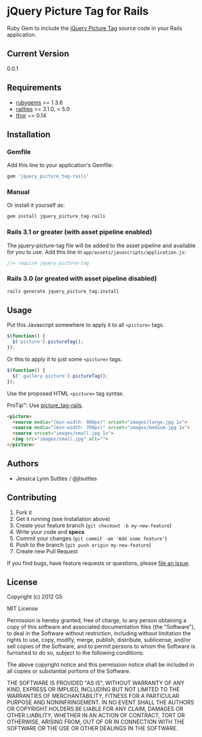 # jQuery Picture Tag for Rails

Ruby Gem to include the [jQuery Picture Tag](https://github.com/G5/jquery-picture-tag) source code in your Rails application.


## Current Version

0.0.1


## Requirements

* [rubygems](http://rubygems.org) >= 1.3.6
* [railties](http://rubygems.org/gems/railties) >= 3.1.0, < 5.0
* [thor](http://rubygems.org/gems/thor) ~> 0.14


## Installation

### Gemfile

Add this line to your application's Gemfile:

```ruby
gem 'jquery_picture_tag-rails'
```

### Manual

Or install it yourself as:

```bash
gem install jquery_picture_tag-rails
```

### Rails 3.1 or greater (with asset pipeline enabled)

The jquery-picture-tag file will be added to the asset pipeline and available for you to use. Add this line in `app/assets/javascripts/application.js`:

```javascript
//= require jquery-picture-tag
```

### Rails 3.0 (or greated with asset pipeline disabled)

```bash
rails generate jquery_picture_tag:install
```


## Usage

Put this Javascript somewhere to apply it to all `<picture>` tags.

```javascript
$(function() {
  $('picture').pictureTag();
});
```

Or this to apply it to just some `<picture>` tags.

```javascript
$(function() {
  $('.gallery picture').pictureTag();
});
```

Use the proposed HTML `<picture>` tag syntax.

ProTip™: Use [picture_tag-rails](https://github.com/G5/picture_tag-rails).

```html
<picture>
  <source media="(min-width: 980px)" srcset="images/large.jpg 1x">
  <source media="(min-width: 768px)" srcset="images/medium.jpg 1x">
  <source srcset="images/small.jpg 1x"> 
  <img src="images/small.jpg" alt=""> 
</picture>
```


## Authors

  * Jessica Lynn Suttles / @jlsuttles


## Contributing

1. Fork it
2. Get it running (see Installation above)
3. Create your feature branch (`git checkout -b my-new-feature`)
4. Write your code and **specs**
5. Commit your changes (`git commit -am 'Add some feature'`)
6. Push to the branch (`git push origin my-new-feature`)
7. Create new Pull Request

If you find bugs, have feature requests or questions, please
[file an issue](https://github.com/G5/jquery_picture_tag-rails/issues).


## License

Copyright (c) 2012 G5

MIT License

Permission is hereby granted, free of charge, to any person obtaining
a copy of this software and associated documentation files (the
"Software"), to deal in the Software without restriction, including
without limitation the rights to use, copy, modify, merge, publish,
distribute, sublicense, and/or sell copies of the Software, and to
permit persons to whom the Software is furnished to do so, subject to
the following conditions:

The above copyright notice and this permission notice shall be
included in all copies or substantial portions of the Software.

THE SOFTWARE IS PROVIDED "AS IS", WITHOUT WARRANTY OF ANY KIND,
EXPRESS OR IMPLIED, INCLUDING BUT NOT LIMITED TO THE WARRANTIES OF
MERCHANTABILITY, FITNESS FOR A PARTICULAR PURPOSE AND
NONINFRINGEMENT. IN NO EVENT SHALL THE AUTHORS OR COPYRIGHT HOLDERS BE
LIABLE FOR ANY CLAIM, DAMAGES OR OTHER LIABILITY, WHETHER IN AN ACTION
OF CONTRACT, TORT OR OTHERWISE, ARISING FROM, OUT OF OR IN CONNECTION
WITH THE SOFTWARE OR THE USE OR OTHER DEALINGS IN THE SOFTWARE.
